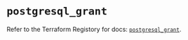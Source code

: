 # `postgresql_grant`

Refer to the Terraform Registory for docs: [`postgresql_grant`](https://registry.terraform.io/providers/sourcegraph/postgresql/1.18.0/docs/resources/grant).
